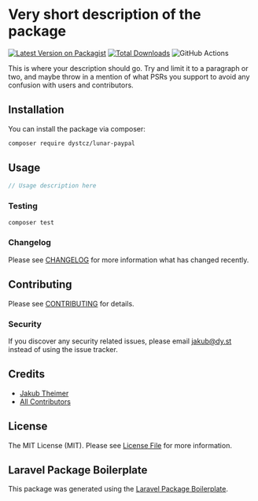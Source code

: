 # Very short description of the package

[![Latest Version on Packagist](https://img.shields.io/packagist/v/dystcz/lunar-paypal.svg?style=flat-square)](https://packagist.org/packages/dystcz/lunar-paypal)
[![Total Downloads](https://img.shields.io/packagist/dt/dystcz/lunar-paypal.svg?style=flat-square)](https://packagist.org/packages/dystcz/lunar-paypal)
![GitHub Actions](https://github.com/dystcz/lunar-paypal/actions/workflows/main.yml/badge.svg)

This is where your description should go. Try and limit it to a paragraph or two, and maybe throw in a mention of what PSRs you support to avoid any confusion with users and contributors.

## Installation

You can install the package via composer:

```bash
composer require dystcz/lunar-paypal
```

## Usage

```php
// Usage description here
```

### Testing

```bash
composer test
```

### Changelog

Please see [CHANGELOG](CHANGELOG.md) for more information what has changed recently.

## Contributing

Please see [CONTRIBUTING](CONTRIBUTING.md) for details.

### Security

If you discover any security related issues, please email jakub@dy.st instead of using the issue tracker.

## Credits

-   [Jakub Theimer](https://github.com/dystcz)
-   [All Contributors](../../contributors)

## License

The MIT License (MIT). Please see [License File](LICENSE.md) for more information.

## Laravel Package Boilerplate

This package was generated using the [Laravel Package Boilerplate](https://laravelpackageboilerplate.com).
